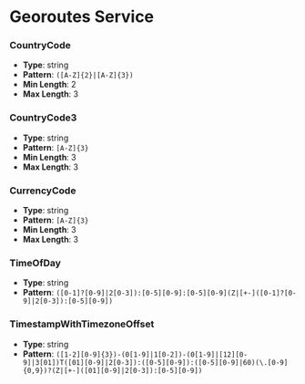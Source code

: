 # Georoutes Service

### CountryCode
- **Type**: string
- **Pattern**: `([A-Z]{2}|[A-Z]{3})`
- **Min Length**: 2
- **Max Length**: 3

### CountryCode3
- **Type**: string
- **Pattern**: `[A-Z]{3}`
- **Min Length**: 3
- **Max Length**: 3

### CurrencyCode
- **Type**: string
- **Pattern**: `[A-Z]{3}`
- **Min Length**: 3
- **Max Length**: 3

### TimeOfDay
- **Type**: string
- **Pattern**: `([0-1]?[0-9]|2[0-3]):[0-5][0-9]:[0-5][0-9](Z|[+-]([0-1]?[0-9]|2[0-3]):[0-5][0-9])`

### TimestampWithTimezoneOffset
- **Type**: string
- **Pattern**: `([1-2][0-9]{3})-(0[1-9]|1[0-2])-(0[1-9]|[12][0-9]|3[01])T([01][0-9]|2[0-3]):([0-5][0-9]):([0-5][0-9]|60)(\.[0-9]{0,9})?(Z|[+-]([01][0-9]|2[0-3]):[0-5][0-9])`

